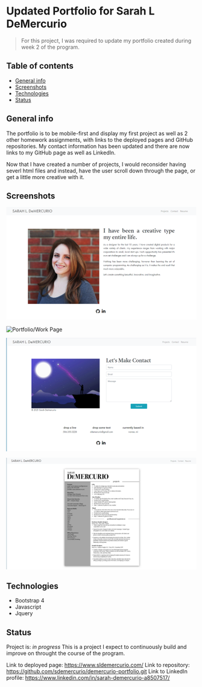 # Updated Portfolio for Sarah L DeMercurio
> For this project, I was required to update my portfolio created during week 2 of the program. 

## Table of contents
* [General info](#general-info)
* [Screenshots](#screenshots)
* [Technologies](#technologies)
* [Status](#status)

## General info
The portfolio is to be mobile-first and display my first project as well as 2 other homework assignments, with links to the deployed pages and GitHub repositories. My contact information has been updated and there are now links to my GitHub page as well as LinkedIn.

Now that I have created a number of projects, I would reconsider having severl html files and instead, have the user scroll down through the page, or get a little more creative with it.

## Screenshots
![Portfolio/Work Page](assets/images/about-page.PNG)

![Portfolio/Work Page](assets/images/portfolio-page.PNG)

![Contact Page](assets/images/contact-page.PNG)

![Contact Page](assets/images/resume-page.PNG)


## Technologies
* Bootstrap 4
* Javascript
* Jquery

## Status
Project is: _in progress_
This is a project I expect to continuously build and improve on throught the course of the program.

Link to deployed page: https://www.sldemercurio.com/
Link to repository: https://github.com/sdemercurio/demercurio-portfolio.git
Link to LinkedIn profile: https://www.linkedin.com/in/sarah-demercurio-a8507517/




